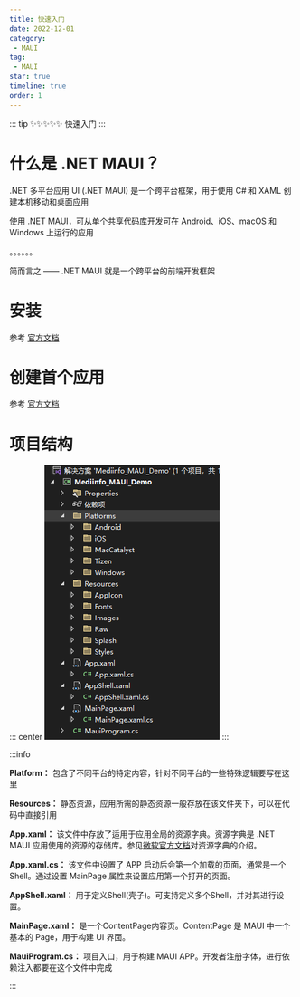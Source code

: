 ```yaml
---
title: 快速入门
date: 2022-12-01
category:
 - MAUI
tag: 
 - MAUI
star: true
timeline: true
order: 1
---
```

::: tip ✨✨✨✨✨
快速入门
:::

<!-- more -->

# 什么是 .NET MAUI？

.NET 多平台应用 UI (.NET MAUI) 是一个跨平台框架，用于使用 C# 和 XAML 创建本机移动和桌面应用

使用 .NET MAUI，可从单个共享代码库开发可在 Android、iOS、macOS 和 Windows 上运行的应用

。。。。。。

简而言之 —— .NET MAUI 就是一个跨平台的前端开发框架

# 安装

参考 [官方文档](https://learn.microsoft.com/zh-cn/dotnet/maui/get-started/installation?view=net-maui-7.0&tabs=vswin)

# 创建首个应用

参考 [官方文档](https://learn.microsoft.com/zh-cn/dotnet/maui/get-started/first-app?pivots=devices-windows&view=net-maui-7.0&tabs=vswin)

# 项目结构

::: center
![项目结构](./image/rumen/1671069736424.png)
:::

:::info

**Platform：** 包含了不同平台的特定内容，针对不同平台的一些特殊逻辑要写在这里

**Resources：** 静态资源，应用所需的静态资源一般存放在该文件夹下，可以在代码中直接引用

**App.xaml：** 该文件中存放了适用于应用全局的资源字典。资源字典是 .NET MAUI 应用使用的资源的存储库。参见[微软官方文档](https://learn.microsoft.com/zh-cn/dotnet/maui/fundamentals/resource-dictionaries?view=net-maui-7.0)对资源字典的介绍。

**App.xaml.cs：** 该文件中设置了 APP 启动后会第一个加载的页面，通常是一个 Shell。通过设置 MainPage 属性来设置应用第一个打开的页面。

**AppShell.xaml：** 用于定义Shell(壳子)。可支持定义多个Shell，并对其进行设置。

**MainPage.xaml：** 是一个ContentPage内容页。ContentPage 是 MAUI 中一个基本的 Page，用于构建 UI 界面。

**MauiProgram.cs：** 项目入口，用于构建 MAUI APP。开发者注册字体，进行依赖注入都要在这个文件中完成

:::
